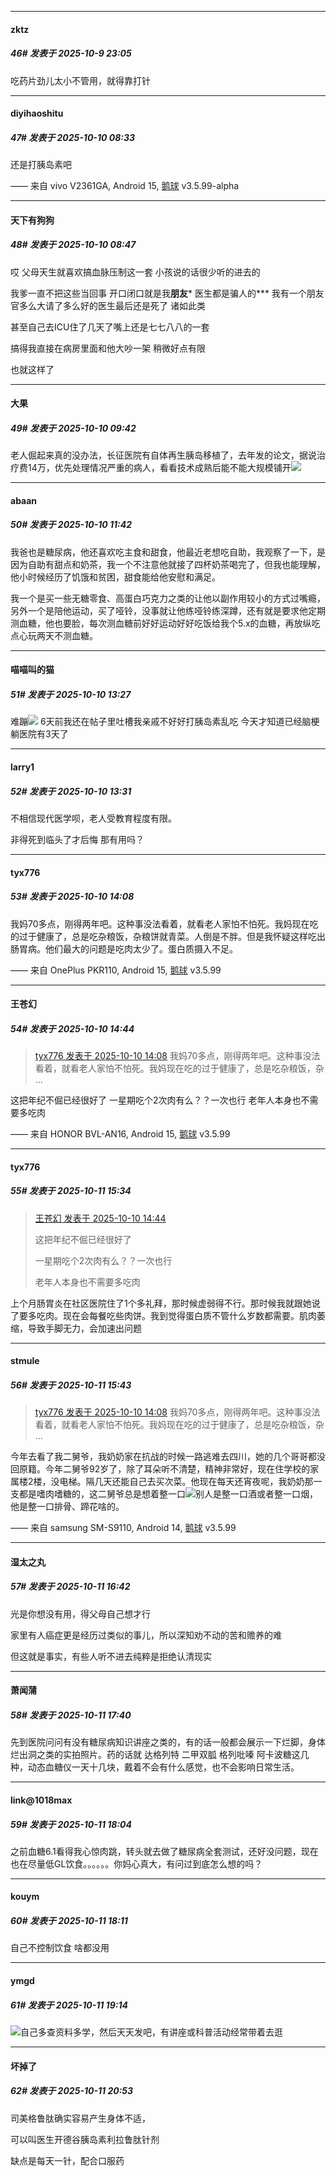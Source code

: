 ﻿
*****

####  zktz  
##### 46#       发表于 2025-10-9 23:05

吃药片劲儿太小不管用，就得靠打针


*****

####  diyihaoshitu  
##### 47#       发表于 2025-10-10 08:33

还是打胰岛素吧

—— 来自 vivo V2361GA, Android 15, [鹅球](https://www.pgyer.com/xfPejhuq) v3.5.99-alpha


*****

####  天下有狗狗  
##### 48#       发表于 2025-10-10 08:47

哎 父母天生就喜欢搞血脉压制这一套 小孩说的话很少听的进去的

我爹一直不把这些当回事 开口闭口就是我**朋友*** 医生都是骗人的*** 我有一个朋友官多么大请了多么好的医生最后还是死了 诸如此类

甚至自己去ICU住了几天了嘴上还是七七八八的一套

搞得我直接在病房里面和他大吵一架 稍微好点有限

也就这样了


*****

####  大果  
##### 49#       发表于 2025-10-10 09:42

老人倔起来真的没办法，长征医院有自体再生胰岛移植了，去年发的论文，据说治疗费14万，优先处理情况严重的病人，看看技术成熟后能不能大规模铺开<img src="https://static.stage1st.com/image/smiley/face2017/001.png" referrerpolicy="no-referrer">


*****

####  abaan  
##### 50#       发表于 2025-10-10 11:42

我爸也是糖尿病，他还喜欢吃主食和甜食，他最近老想吃自助，我观察了一下，是因为自助有甜点和奶茶，我一个不注意他就接了四杯奶茶喝完了，但我也能理解，他小时候经历了饥饿和贫困，甜食能给他安慰和满足。

我一个是买一些无糖零食、高蛋白巧克力之类的让他以副作用较小的方式过嘴瘾，另外一个是陪他运动，买了哑铃，没事就让他练哑铃练深蹲，还有就是要求他定期测血糖，他也要脸，每次测血糖前好好运动好好吃饭给我个5.x的血糖，再放纵吃点心玩两天不测血糖。


*****

####  喵喵叫的猫  
##### 51#       发表于 2025-10-10 13:27

难蹦<img src="https://static.stage1st.com/image/smiley/face2017/001.png" referrerpolicy="no-referrer">
6天前我还在帖子里吐槽我亲戚不好好打胰岛素乱吃
今天才知道已经脑梗躺医院有3天了


*****

####  larry1  
##### 52#       发表于 2025-10-10 13:31

不相信现代医学呗，老人受教育程度有限。

非得死到临头了才后悔 那有用吗？


*****

####  tyx776  
##### 53#       发表于 2025-10-10 14:08

我妈70多点，刚得两年吧。这种事没法看着，就看老人家怕不怕死。我妈现在吃的过于健康了，总是吃杂粮饭，杂粮饼就青菜。人倒是不胖。但是我怀疑这样吃出肠胃病。他们最大的问题是吃肉太少了。蛋白质摄入不足。

—— 来自 OnePlus PKR110, Android 15, [鹅球](https://www.pgyer.com/GcUxKd4w) v3.5.99


*****

####  王苍幻  
##### 54#       发表于 2025-10-10 14:44

<blockquote><a href="httphttps://stage1st.com/2b/forum.php?mod=redirect&amp;goto=findpost&amp;pid=68549083&amp;ptid=2263628" target="_blank">tyx776 发表于 2025-10-10 14:08</a>
我妈70多点，刚得两年吧。这种事没法看着，就看老人家怕不怕死。我妈现在吃的过于健康了，总是吃杂粮饭，杂 ...</blockquote>
这把年纪不倔已经很好了
一星期吃个2次肉有么？？一次也行
老年人本身也不需要多吃肉

—— 来自 HONOR BVL-AN16, Android 15, [鹅球](https://www.pgyer.com/GcUxKd4w) v3.5.99


*****

####  tyx776  
##### 55#       发表于 2025-10-11 15:34

<blockquote><a href="httphttps://stage1st.com/2b/forum.php?mod=redirect&amp;goto=findpost&amp;pid=68549239&amp;ptid=2263628" target="_blank">王苍幻 发表于 2025-10-10 14:44</a>

这把年纪不倔已经很好了

一星期吃个2次肉有么？？一次也行

老年人本身也不需要多吃肉</blockquote>
上个月肠胃炎在社区医院住了1个多礼拜，那时候虚弱得不行。那时候我就跟她说了要多吃肉。现在会每餐吃些肉饼。我到觉得蛋白质不管什么岁数都需要。肌肉萎缩，导致手脚无力，会加速出问题


*****

####  stmule  
##### 56#       发表于 2025-10-11 15:43

<blockquote><a href="httphttps://stage1st.com/2b/forum.php?mod=redirect&amp;goto=findpost&amp;pid=68549083&amp;ptid=2263628" target="_blank">tyx776 发表于 2025-10-10 14:08</a>
我妈70多点，刚得两年吧。这种事没法看着，就看老人家怕不怕死。我妈现在吃的过于健康了，总是吃杂粮饭，杂 ...</blockquote>
今年去看了我二舅爷，我奶奶家在抗战的时候一路逃难去四川，她的几个哥哥都没回原籍。今年二舅爷92岁了，除了耳朵听不清楚，精神非常好，现在住学校的家属楼2楼，没电梯。隔几天还能自己去买次菜。他现在每天还宵夜呢，我奶奶那一支都是嗜肉嗜糖的，这二舅爷总是想着整一口<img src="https://static.stage1st.com/image/smiley/face2017/067.png" referrerpolicy="no-referrer">别人是整一口酒或者整一口烟，他是整一口排骨、蹄花啥的。

—— 来自 samsung SM-S9110, Android 14, [鹅球](https://www.pgyer.com/GcUxKd4w) v3.5.99


*****

####  湿太之丸  
##### 57#       发表于 2025-10-11 16:42

光是你想没有用，得父母自己想才行

家里有人癌症更是经历过类似的事儿，所以深知劝不动的苦和赡养的难

但这就是事实，有些人听不进去纯粹是拒绝认清现实


*****

####  萧闻蒲  
##### 58#       发表于 2025-10-11 17:40

先到医院问问有没有糖尿病知识讲座之类的，有的话一般都会展示一下烂脚，身体烂出洞之类的实拍照片。药的话就 达格列特 二甲双胍 格列吡嗪 阿卡波糖这几种，动态血糖仪一天十几块，戴着不会有什么感觉，也不会影响日常生活。


*****

####  link@1018max  
##### 59#       发表于 2025-10-11 18:04

之前血糖6.1看得我心惊肉跳，转头就去做了糖尿病全套测试，还好没问题，现在也在尽量低GL饮食。。。。。。你妈心真大，有问过到底怎么想的吗？


*****

####  kouym  
##### 60#       发表于 2025-10-11 18:11

自己不控制饮食 啥都没用


*****

####  ymgd  
##### 61#       发表于 2025-10-11 19:14

<img src="https://static.stage1st.com/image/smiley/face2017/001.png" referrerpolicy="no-referrer">自己多查资料多学，然后天天发吧，有讲座或科普活动经常带着去逛


*****

####  坏掉了  
##### 62#       发表于 2025-10-11 20:53

司美格鲁肽确实容易产生身体不适，

可以叫医生开德谷胰岛素利拉鲁肽针剂

缺点是每天一针，配合口服药


